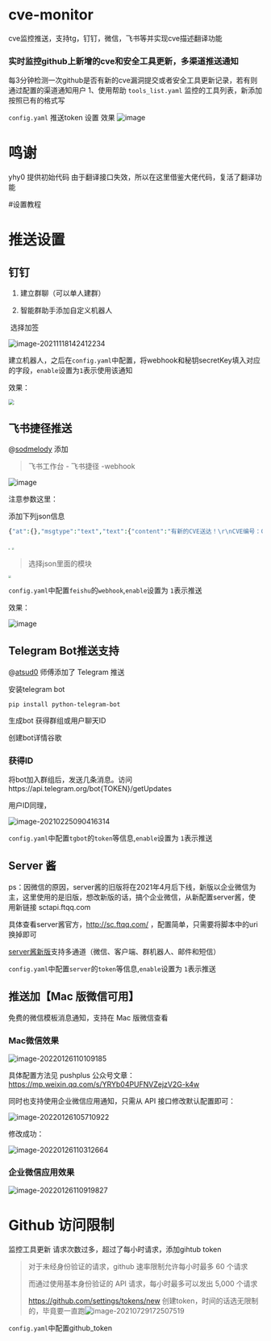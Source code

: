 # cve-monitor
cve监控推送，支持tg，钉钉，微信，飞书等并实现cve描述翻译功能
### 实时监控github上新增的cve和安全工具更新，多渠道推送通知

每3分钟检测一次github是否有新的cve漏洞提交或者安全工具更新记录，若有则通过配置的渠道通知用户
1、使用帮助
`tools_list.yaml` 监控的工具列表，新添加按照已有的格式写

`config.yaml` 推送token 设置
效果
![image](https://github.com/user-attachments/assets/db0bb777-b057-4665-9e33-8a0b20f8b76b)
# 鸣谢
 yhy0 提供初始代码 由于翻译接口失效，所以在这里借鉴大佬代码，复活了翻译功能

#设置教程
# 推送设置

## 钉钉

1.   建立群聊（可以单人建群）

2.   智能群助手添加自定义机器人

​			选择加签

![image-20211118142412234](images/image-20211118142412234.png)

建立机器人，之后在`config.yaml`中配置，将webhook和秘钥secretKey填入对应的字段，`enable`设置为`1`表示使用该通知

效果：

<img src="images/image-20211118145021974.png" style="zoom:70%"/>

##  飞书捷径推送

@[sodmelody](https://github.com/sodmelody) 添加

>   飞书工作台  - 飞书捷径 -webhook

![image](https://user-images.githubusercontent.com/29257678/136410980-302be028-3817-447c-9bad-e3d63045060d.png)

注意参数这里：

添加下列json信息

```php
{"at":{},"msgtype":"text","text":{"content":"有新的CVE送达！\r\nCVE编号：CVE-2021-41773\r\nGithub地址：https://github.com/iilegacyyii/PoC-CVE-2021-41773\r\nCVE描述：\r\n在Apache HTTP Server 2.4.49的路径规范化更改中发现了一个缺陷。攻击者可以使用路径遍历攻击将url映射到预期文档根之外的文件。如果文档根目录之外的文件没有被“require all denied”保护，这些请求就可以成功。此外，这个缺陷可能会泄露解释文件(如CGI脚本)的源代码。众所周知，这个问题是在野外被利用的。此问题仅影响Apache 2.4.49，不影响Apache 2.4.49之前的版本。"}}
```

<img src="https://user-images.githubusercontent.com/29257678/136413189-f393dfa2-4874-4fea-b8be-7b5892d65fcf.png" style="zoom:20%"/>

<img src="https://user-images.githubusercontent.com/29257678/136411286-99c2e4db-0d8a-4b61-8613-96e3ebad8e44.png" style="zoom:25%"/>

>   选择json里面的模块

<img src="https://user-images.githubusercontent.com/29257678/136413413-48417c13-285d-47ff-9fba-c78bed592430.png" style="zoom:30%"/>

`config.yaml`中配置`feishu`的`webhook`,`enable`设置为 `1`表示推送

效果：

![image](https://user-images.githubusercontent.com/29257678/136413553-48c2100b-8f2d-4f81-8b8b-74351bde0456.png)

## Telegram Bot推送支持

@[atsud0](https://github.com/atsud0) 师傅添加了 Telegram 推送

安装telegram bot

```
pip install python-telegram-bot
```

生成bot 获得群组或用户聊天ID

创建bot详情谷歌

### 获得ID

将bot加入群组后，发送几条消息。访问https://api.telegram.org/bot{TOKEN}/getUpdates

用户ID同理，

![image-20210225090416314](images/124256679-27701e00-db5e-11eb-9432-d3a9048daeec.png)

`config.yaml`中配置`tgbot`的`token`等信息,`enable`设置为 `1`表示推送



## Server 酱

ps：因微信的原因，server酱的旧版将在2021年4月后下线，新版以企业微信为主，这里使用的是旧版，想改新版的话，搞个企业微信，从新配置server酱，使用新链接 sctapi.ftqq.com

具体查看server酱官方，http://sc.ftqq.com/ ，配置简单，只需要将脚本中的uri换掉即可

[server酱新版](https://sct.ftqq.com/)支持多通道（微信、客户端、群机器人、邮件和短信）

`config.yaml`中配置`server`的`token`等信息,`enable`设置为 `1`表示推送

## 推送加【Mac 版微信可用】

免费的微信模板消息通知，支持在 Mac 版微信查看

### Mac微信效果

![image-20220126110109185](images/image-20220126110109185.png)

具体配置方法见 pushplus 公众号文章：https://mp.weixin.qq.com/s/YRYb04PUFNVZejzV2G-k4w

同时也支持使用企业微信应用通知，只需从 API 接口修改默认配置即可：

![image-20220126105710922](images/image-20220126105710922.png)

修改成功：

![image-20220126110312664](images/image-20220126110312664.png)

### 企业微信应用效果

![image-20220126110919827](images/image-20220126110919827.png)

# Github 访问限制

监控工具更新 请求次数过多，超过了每小时请求，添加gihtub token

>   对于未经身份验证的请求，github 速率限制允许每小时最多 60 个请求
>
>   而通过使用基本身份验证的 API 请求，每小时最多可以发出 5,000 个请求
>
>   https://github.com/settings/tokens/new 创建token，时间的话选无限制的，毕竟要一直跑![image-20210729172507519](images/image-20210729172507519.png)

`config.yaml`中配置github_token


